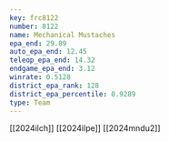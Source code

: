 ```yaml
---
key: frc8122
number: 8122
name: Mechanical Mustaches
epa_end: 29.89
auto_epa_end: 12.45
teleop_epa_end: 14.32
endgame_epa_end: 3.12
winrate: 0.5128
district_epa_rank: 128
district_epa_percentile: 0.9289
type: Team
---
```

[[2024ilch]]
[[2024ilpe]]
[[2024mndu2]]
